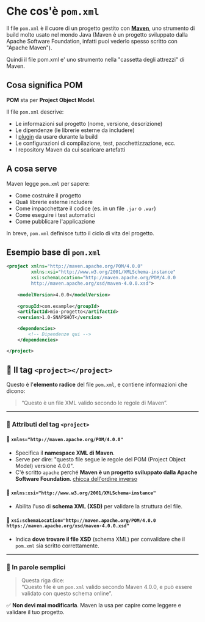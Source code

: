 # Che cos'è `pom.xml`

Il file `pom.xml` è il cuore di un progetto gestito con **[Maven](../maven.md)**, uno strumento di build molto usato nel mondo Java (Maven è un progetto sviluppato dalla Apache Software Foundation, infatti puoi vederlo spesso scritto con "Apache Maven").

Quindi il file pom.xml e' uno strumento nella "cassetta degli attrezzi" di Maven.

## Cosa significa POM

**POM** sta per **Project Object Model**. 

Il file `pom.xml` descrive:
- Le informazioni sul progetto (nome, versione, descrizione)
- Le dipendenze (le librerie esterne da includere)
- I [plugin](plugin.md) da usare durante la build
- Le configurazioni di compilazione, test, pacchettizzazione, ecc.
- I repository Maven da cui scaricare artefatti

## A cosa serve

Maven legge `pom.xml` per sapere:
- Come costruire il progetto
- Quali librerie esterne includere
- Come impacchettare il codice (es. in un file `.jar` o `.war`)
- Come eseguire i test automatici
- Come pubblicare l'applicazione

In breve, `pom.xml` definisce tutto il ciclo di vita del progetto.

## Esempio base di `pom.xml`

```xml
<project xmlns="http://maven.apache.org/POM/4.0.0"
         xmlns:xsi="http://www.w3.org/2001/XMLSchema-instance"
         xsi:schemaLocation="http://maven.apache.org/POM/4.0.0 
         http://maven.apache.org/xsd/maven-4.0.0.xsd">
    
    <modelVersion>4.0.0</modelVersion>
    
    <groupId>com.example</groupId>
    <artifactId>mio-progetto</artifactId>
    <version>1.0-SNAPSHOT</version>

    <dependencies>
        <!-- Dipendenze qui -->
    </dependencies>

</project>
```

## 📁 Il tag `<project></project>`

Questo è l'**elemento radice** del file `pom.xml`, e contiene informazioni che dicono:

> “Questo è un file XML valido secondo le regole di Maven”.

---

### 📌 Attributi del tag `<project>`

#### 🔹 `xmlns="http://maven.apache.org/POM/4.0.0"`

- Specifica il **namespace XML di Maven**.
- Serve per dire: "questo file segue le regole del POM (Project Object Model) versione 4.0.0".
- C'è scritto `apache` perché **Maven è un progetto sviluppato dalla Apache Software Foundation**. [chicca dell'ordine inverso](ordineinverso.md)

#### 🔹 `xmlns:xsi="http://www.w3.org/2001/XMLSchema-instance"`

- Abilita l'uso di **schema XML (XSD)** per validare la struttura del file.

#### 🔹 `xsi:schemaLocation="http://maven.apache.org/POM/4.0.0 https://maven.apache.org/xsd/maven-4.0.0.xsd"`

- Indica **dove trovare il file XSD** (schema XML) per convalidare che il `pom.xml` sia scritto correttamente.

---

### 🧠 In parole semplici

> Questa riga dice:  
> “Questo file è un `pom.xml` valido secondo Maven 4.0.0, e può essere validato con questo schema online”.

✅ **Non devi mai modificarla**. Maven la usa per capire come leggere e validare il tuo progetto.
